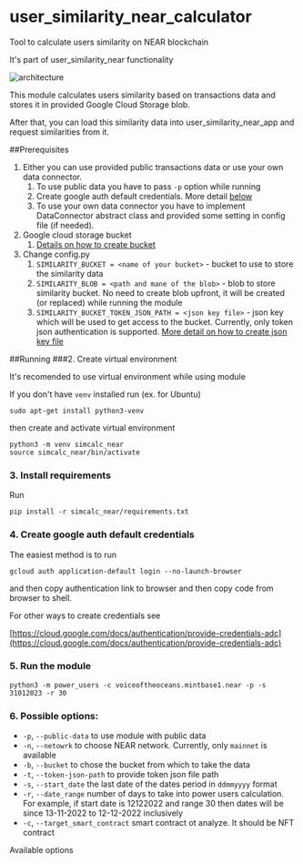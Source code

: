 # user_similarity_near_calculator
Tool to calculate users similarity on NEAR blockchain

It's part of user_similarity_near functionality

![architecture](http://dl3.joxi.net/drive/2023/02/06/0016/0232/1081576/76/0a35919c3e.jpg)

This module calculates users similarity based on transactions data and stores it in provided Google Cloud Storage blob.

After that, you can load this similarity data into user_similarity_near_app and request similarities from it.


##Prerequisites
1. Either you can use provided public transactions data or use your own data connector. 
   1. To use public data you have to pass `-p` option while running
   2. Create google auth default credentials. More detail [below](#4-create-google-auth-default-credentials)
   3. To use your own data connector you have to implement DataConnector abstract class and provided some setting in config file (if needed).
2. Google cloud storage bucket
   1. [Details on how to create bucket](https://cloud.google.com/storage/docs/discover-object-storage-console#create_a_bucket)
3. Change config.py
   1. `SIMILARITY_BUCKET = <name of your bucket>` - bucket to use to store the similarity data
   2. `SIMILARITY_BLOB = <path and mane of the blob>` - blob to store similarity bucket. No need to create blob upfront, it will be created (or replaced) while running the module
   3. `SIMILARITY_BUCKET_TOKEN_JSON_PATH = <json key file>` - json key which will be used to get access to the bucket. Currently, only token json authentication is supported. [More detail on how to create json key file](https://cloud.google.com/iam/docs/creating-managing-service-account-keys)  

##Running
###2. Create virtual environment

It's recomended to use virtual environment while using module

If you don't have `venv` installed run (ex. for Ubuntu)
```
sudo apt-get install python3-venv

```
then create and activate virtual environment
```
python3 -m venv simcalc_near
source simcalc_near/bin/activate
```

### 3. Install requirements
Run
```
pip install -r simcalc_near/requirements.txt
```
### 4. Create google auth default credentials 
The easiest method is to run

```gcloud auth application-default login --no-launch-browser```

and then copy authentication link to browser and then copy code from browser to shell.

For other ways to create credentials see

[https://cloud.google.com/docs/authentication/provide-credentials-adc](https://cloud.google.com/docs/authentication/provide-credentials-adc)

### 5. Run the module

```python3 -m power_users -c voiceoftheoceans.mintbase1.near -p -s 31012023 -r 30```

### 6. Possible options:

- `-p`, `--public-data` to use module with public data
- `-n`, `--netowrk` to choose NEAR network. Currently, only `mainnet` is available
- `-b`, `--bucket` to chose the bucket from which to take the data
- `-t`, `--token-json-path` to provide token json file path
- `-s`, `--start_date` the last date of the dates period in `ddmmyyyy` format
- `-r`, `--date_range` number of days to take into power users calculation. For example, if start date is 12122022 and range 30 then dates will be since 13-11-2022 to 12-12-2022 inclusively
- `-c`, `--target_smart_contract` smart contract ot analyze. It should be NFT contract


Available options